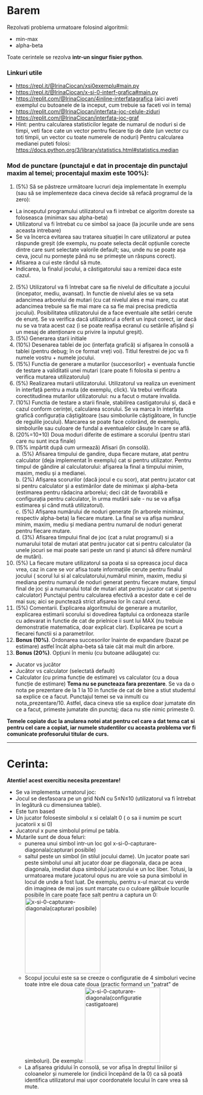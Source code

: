 # Barem

Rezolvati problema urmatoare folosind algoritmii:

 - min-max
 - alpha-beta

Toate cerintele se rezolva **intr-un singur fisier python**.

### Linkuri utile

- https://repl.it/@IrinaCiocan/xsi0exemplu#main.py
- https://repl.it/@IrinaCiocan/x-si-0-interf-grafica#main.py
- https://replit.com/@IrinaCiocan/4inline-interfatagrafica (aici aveti exemplul cu butoanele de la inceput, cum trebuie sa faceti voi in tema)
- https://replit.com/@IrinaCiocan/interfata-joc-celule-ziduri
- https://replit.com/@IrinaCiocan/interfata-joc-graf
- Hint: pentru calcularea statisticilor legate de numarul de noduri si de timpi, veti face cate un vector pentru fiecare tip de date (un vector cu toti timpii, un vector cu toate numerele de noduri) Pentru calcularea medianei puteti folosi: https://docs.python.org/3/library/statistics.html#statistics.median

### **Mod de punctare** (punctajul e dat in procentaje din punctajul maxim al temei; procentajul maxim este 100%):

1. (5%) Să se păstreze următoare lucruri deja implementate în exemplu (sau să se implementeze daca cineva decide să refacă programul de la zero):
  - La inceputul programului utilizatorul va fi intrebat ce algoritm doreste sa foloseasca (minimax sau alpha-beta)
  - Utilizatorul va fi întrebat cu ce simbol sa joace (la jocurile unde are sens aceasta intrebare)
  - Se va încerca evitarea sau tratarea situației în care utilizatorul ar putea răspunde greșit (de exemplu, nu poate selecta decât opțiunile corecte dintre care sunt selectate valorile default; sau, unde nu se poate așa ceva, jocul nu pornește până nu se primește un răspuns corect).
  - Afisarea a cui este rândul să mute.
  - Indicarea, la finalul jocului, a câstigatorului sau a remizei daca este cazul.
2. (5%) Utilizatorul va fi întrebat care sa fie nivelul de dificultate a jocului (incepator, mediu, avansat). In functie de nivelul ales se va seta adancimea arborelui de mutari (cu cat nivelul ales e mai mare, cu atat adancimea trebuie sa fie mai mare ca sa fie mai precisa predictia jocului). Posibilitatea utilizatorului de a face eventuale alte setări cerute de enunț. Se va verifica dacă utilizatorul a oferit un input corect, iar dacă nu se va trata acest caz (i se poate reafișa ecranul cu setările afișând și un mesaj de atenționare cu privire la inputul greșit).
3. (5%) Generarea starii initiale
4. (10%) Desenarea tablei de joc (interfața grafică) si afișarea în consolă a tablei (pentru debug; în ce format vreți voi). Titlul ferestrei de joc va fi numele vostru + numele jocului.
5. (15%) Functia de generare a mutarilor (succesorilor) + eventuala functie de testare a validitatii unei mutari (care poate fi folosita si pentru a verifica mutarea utilizatorului)
6. (5%) Realizarea mutarii utilizatorului. Utilizatorul va realiza un eveniment în interfață pentru a muta (de exemplu, click). Va trebui verificata corectitudinea mutarilor utilizatorului: nu a facut o mutare invalida.
7. (10%) Functia de testare a starii finale, stabilirea castigatorului și, dacă e cazul conform cerinței, calcularea scorului. Se va marca în interfața grafică configurația câștigătoare (sau simbolurile câștigătoare, în funcție de regulile jocului). Marcarea se poate face colorând, de exemplu, simbolurile sau culoare de fundal a eventualelor căsuțe în care se află.
8. (20%=10+10) Doua moduri diferite de estimare a scorului (pentru stari care nu sunt inca finale)
9. (15% impărtit după cum urmează) Afisari (în consolă).<br>
  a. (5%) Afisarea timpului de gandire, dupa fiecare mutare, atat pentru calculator (deja implementat în exemplu) cat si pentru utilizator. Pentru timpul de găndire al calculatorului: afișarea la final a timpului minim, maxim, mediu și a medianei.<br>
  b. (2%) Afișarea scorurilor (dacă jocul e cu scor), atat pentru jucator cat si pentru calculator și a estimărilor date de minimax și alpha-beta (estimarea pentru rădacina arborelui; deci cât de favorabilă e configurația pentru calculator, în urma mutării sale - nu se va afișa estimarea și când mută utilizatorul).<br>
  c. (5%) Afișarea numărului de noduri generate (în arborele minimax, respectiv alpha-beta) la fiecare mutare. La final se va afișa numărul minim, maxim, mediu și mediana pentru numarul de noduri generat pentru fiecare mutare.<br>
  d. (3%) Afisarea timpului final de joc (cat a rulat programul) si a numarului total de mutari atat pentru jucator cat si pentru calculator (la unele jocuri se mai poate sari peste un rand și atunci să difere numărul de mutări).
10. (5%) La fiecare mutare utilizatorul sa poata si sa opreasca jocul daca vrea, caz in care se vor afisa toate informațiile cerute pentru finalul jocului ( scorul lui si al calculatorului,numărul minim, maxim, mediu și mediana pentru numarul de noduri generat pentru fiecare mutare, timpul final de joc și a numarului total de mutari atat pentru jucator cat si pentru calculator) Punctajul pentru calcularea efectivă a acestor date e cel de mai sus; aici se punctează strict afișarea lor în cazul cerut.
11. (5%) Comentarii. Explicarea algoritmului de generare a mutarilor, explicarea estimarii scorului si dovedirea faptului ca ordoneaza starile cu adevarat in functie de cat de prielnice ii sunt lui MAX (nu trebuie demonstratie matematica, doar explicat clar). Explicarea pe scurt a fiecarei functii si a parametrilor.
12. **Bonus (10%)**. Ordonarea succesorilor înainte de expandare (bazat pe estimare) astfel încât alpha-beta să taie cât mai mult din arbore.
13. **Bonus (20%)**. Opțiuni în meniu (cu butoane adăugate) cu:
  - Jucator vs jucător
  - Jucător vs calculator (selectată default)
  - Calculator (cu prima funcție de estimare) vs calculator (cu a doua funcție de estimare)
**Tema nu se puncteaza fara prezentare**. Se va da o nota pe prezentare de la 1 la 10 in functie de cat de bine a stiut studentul sa explice ce a facut. Punctajul temei se va inmulti cu nota_prezentare/10. Astfel, daca cineva stie sa explice doar jumatate din ce a facut, primeste jumatate din punctaj; daca nu stie nimic primeste 0.

**Temele copiate duc la anularea notei atat pentru cel care a dat tema cat si pentru cel care a copiat, iar numele studentilor cu aceasta problema vor fi comunicate profesorului titular de curs.**

------------

# Cerinta:

**Atentie! acest exercitiu necesita prezentare!**
- Se va implementa urmatorul joc:
- Jocul se desfasoara pe un grid NxN cu 5≤N≤10 (utilizatorul va fi întrebat în legătură cu dimensiunea tablei).
- Este turn based
- Un jucator foloseste simbolul x si celalalt 0 ( o sa ii numim pe scurt jucatorii x si 0)
- Jucatorul x pune simbolul primul pe tabla.
- Mutarile sunt de doua feluri:
  - punerea unui simbol intr-un loc gol    x-si-0-capturare-diagonala(capturari posibile)
  - saltul peste un simbol (in stilul jocului dame). Un jucator poate sari peste simbolul unui alt jucator doar pe diagonala, daca pe acea diagonala, imediat dupa simbolul jucatorului e un loc liber. Totusi, la urmatoarea mutare jucatorul opus nu are voie sa puna simbolul in locul de unde a fost luat. De exemplu, pentru x-ul marcat cu verde din imaginea de mai jos sunt marcate cu o culoare gălbuie locurile posibile în care poate face salt pentru a captura un 0: <img src="http://www.irinaciocan.ro/inteligenta_artificiala/imagini/exercitii/ex-jocuri-exemple-modificate/x-si-0-capturare-diagonala(capturari%20posibile).png" alt="x-si-0-capturare-diagonala(capturari posibile)" width="200"/>
  - Scopul jocului este sa se creeze o configuratie de 4 simboluri vecine toate intre ele doua cate doua (practic formand un "patrat" de simboluri). De exemplu: <img src="http://www.irinaciocan.ro/inteligenta_artificiala/imagini/exercitii/ex-jocuri-exemple-modificate/x-si-0-capturare-diagonala(configuratie%20castigatoare).png" alt="x-si-0-capturare-diagonala(configuratie castigatoare)" width="200"/>
  - La afișarea gridului în consolă, se vor afișa în dreptul liniilor și coloanelor și numerele lor (indicii începând de la 0) ca să poată identifica utilizatorul mai ușor coordonatele locului în care vrea să mute.
